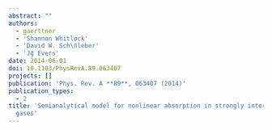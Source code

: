 ```yaml
---
abstract: ""
authors:
  - gaerttner
  - 'Shannon Whitlock'
  - 'David W. Sch\n̈leber'
  - 'Jg̈̈ Evers'
date: 2014-06-01
doi: 10.1103/PhysRevA.89.063407
projects: []
publication: 'Phys. Rev. A **89**, 063407 (2014)'
publication_types:
  - 2
title: 'Semianalytical model for nonlinear absorption in strongly interacting Rydberg
  gases'
---
```

